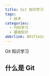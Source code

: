 ```yaml
---
title: Git 知识学习
tags:
  - 技术
categories:
  - 代码学习
  - 基础知识
abbrlink: 801f1e2c
---
```


Git 知识学习

<!-- more -->

## 什么是 Git